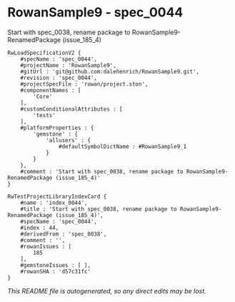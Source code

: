 # RowanSample9 - spec_0044
Start with spec_0038, rename package to RowanSample9-RenamedPackage (issue_185_4)
```
RwLoadSpecificationV2 {
	#specName : 'spec_0044',
	#projectName : 'RowanSample9',
	#gitUrl : 'git@github.com:dalehenrich/RowanSample9.git',
	#revision : 'spec_0044',
	#projectSpecFile : 'rowan/project.ston',
	#componentNames : [
		'Core'
	],
	#customConditionalAttributes : [
		'tests'
	],
	#platformProperties : {
		'gemstone' : {
			'allusers' : {
				#defaultSymbolDictName : #RowanSample9_1
			}
		}
	},
	#comment : 'Start with spec_0038, rename package to RowanSample9-RenamedPackage (issue_185_4)'
}

RwTestProjectLibraryIndexCard {
	#name : 'index_0044',
	#title : 'Start with spec_0038, rename package to RowanSample9-RenamedPackage (issue_185_4)',
	#specName : 'spec_0044',
	#index : 44,
	#derivedFrom : 'spec_0038',
	#comment : '',
	#rowanIssues : [
		185
	],
	#gemstoneIssues : [ ],
	#rowanSHA : 'd57c31fc'
}
```

*This README file is autogenerated, so any direct edits may be lost.*
